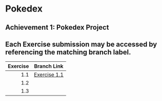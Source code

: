 # Pokedex
## Achievement 1: Pokedex Project
## Each Exercise submission may be accessed by referencing the matching branch label.
| Exercise | Branch Link |
|---------:|-------------|
|1.1|[Exercise 1.1](https://github.com/RaedanGroup/Pokedex/tree/Exercise1.1)|
|1.2|             |
|1.3|             |
